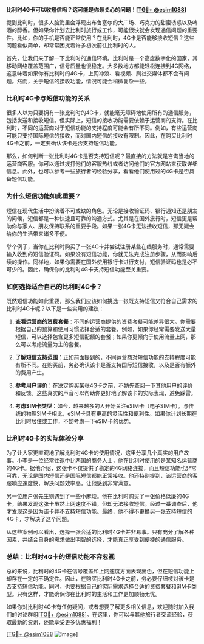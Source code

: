 **比利时4G卡可以收短信吗？这可能是你最关心的问题！[[TG💪+ @esim1088](https://t.me/s/esim1088)]**

提到比利时，很多人脑海里会浮现出布鲁塞尔的大广场、巧克力的甜蜜诱惑以及啤酒的醇香。但如果你计划去比利时旅行或工作，可能很快就会发现通信问题的重要性。比如，你的手机是否能正常使用？在比利时，4G卡是否能够接收短信？这些问题看似简单，却常常困扰着许多初次前往比利时的人。

首先，让我们来了解一下比利时的通信环境。比利时是一个高度数字化的国家，其移动网络覆盖范围广，信号质量也很稳定。大多数地方都能轻松连接到4G网络，这意味着如果你有比利时的4G卡，上网冲浪、看视频、刷社交媒体都不会有问题。然而，关于短信的接收功能，情况可能会稍微复杂一些。

### **比利时4G卡与短信功能的关系**

很多人以为只要拥有一张比利时的4G卡，就能毫无障碍地使用所有的通信服务，包括发送和接收短信。但实际上，短信的接收功能需要依赖于运营商的支持。在比利时，不同的运营商对于短信功能的支持程度可能会有所不同。例如，有些运营商可能只支持国际短信的接收，而对国内短信的接收有限制。因此，在购买比利时4G卡之前，一定要确认该卡是否支持短信功能。

那么，如何判断一张比利时4G卡是否支持短信呢？最直接的方法就是咨询当地的运营商客服。你可以通过拨打他们的客服热线或者访问他们的官方网站来获取详细信息。此外，也可以参考一些旅行者的经验分享，看看他们使用过的4G卡是否具备短信功能。

### **为什么短信功能如此重要？**

短信在现代生活中扮演着不可或缺的角色。无论是接收验证码、银行通知还是朋友的问候，短信都是一种快速且可靠的沟通方式。尤其是在国外旅行时，短信更是帮助你与家人、朋友保持联系的重要手段。如果一张4G卡无法接收短信，那无疑会给你的生活带来诸多不便。

举个例子，当你在比利时购买了一张4G卡并尝试注册某些在线服务时，通常需要输入收到的短信验证码。如果没有短信功能，你就无法完成注册步骤，从而影响后续的操作。同样地，如果你需要在国外使用银行卡进行支付，短信验证码也是必不可少的。因此，确保你的比利时4G卡支持短信功能至关重要。

### **如何选择适合自己的比利时4G卡？**

既然短信功能如此重要，那么我们应该如何挑选一张既支持短信又符合自己需求的比利时4G卡呢？以下是一些实用的建议：

1. **查看运营商的资费套餐**：不同的运营商提供的资费套餐可能差异很大。你需要根据自己的预算和使用习惯选择合适的套餐。例如，如果你经常需要发送大量短信，可以选择包含更多短信配额的套餐；如果你更倾向于使用流量上网，那么可以考虑流量为主的套餐。

2. **了解短信支持范围**：正如前面提到的，不同运营商对短信功能的支持程度可能有所不同。在购买前，务必确认该卡是否支持国际短信接收，以及是否有额外的费用产生。

3. **参考用户评价**：在决定购买某张4G卡之前，不妨先查阅一下其他用户的评价和反馈。这些真实的声音可以帮助你更好地了解该卡的实际表现，避免踩雷。

4. **考虑SIM卡类型**：如今，越来越多的人开始关注eSIM卡（电子SIM卡）。与传统的物理SIM卡相比，eSIM卡具有更高的灵活性和便利性。如果你计划长期在比利时居住或工作，不妨考虑一下eSIM卡的优势。

### **比利时4G卡的实际体验分享**

为了让大家更直观地了解比利时4G卡的使用情况，这里分享几个真实的用户故事。小李是一位经常往返中比两国的商务人士，他在比利时使用的是某知名运营商的4G卡。据他介绍，这张卡不仅提供了稳定的4G网络连接，而且短信功能也非常可靠，无论是国内短信还是国际短信都能正常接收。他还特别提到，该运营商的客服响应速度快，解决问题效率高，让他感到非常满意。

另一位用户张先生则遇到了一些小麻烦。他在比利时购买了一张价格低廉的4G卡，结果发现这张卡虽然上网速度不错，但却无法接收短信。经过一番调查后，他才发现这是因为该卡并不支持短信功能。最终，他不得不更换另一张支持短信的4G卡，才解决了这个问题。

从这些案例可以看出，选择一张合适的比利时4G卡并非易事。只有充分了解各种因素，并结合自身的需求做出明智的选择，才能真正享受到便捷的通信服务。

### **总结：比利时4G卡的短信功能不容忽视**

总的来说，比利时的4G卡在信号覆盖和上网速度方面表现出色，但在短信功能上却存在一定的不确定性。因此，在购买比利时4G卡之前，务必要仔细核对该卡是否支持短信功能。同时，也要根据自己的实际需求选择合适的资费套餐和SIM卡类型。只有这样，才能确保你在比利时的生活和工作更加顺畅无忧。

如果你对比利时4G卡有任何疑问，或者想要了解更多相关信息，欢迎随时加入我们的讨论群组[[TG💪+ @esim1088](https://t.me/s/esim1088)]。在这里，你可以与其他旅行者交流经验，获取最新的资讯，还能享受更多优惠福利！

[[TG💪+ @esim1088](https://t.me/s/esim1088) ![Image](https://i.postimg.cc/4NQfJmqS/Snipaste-2025-05-13-00-14-12.png)]